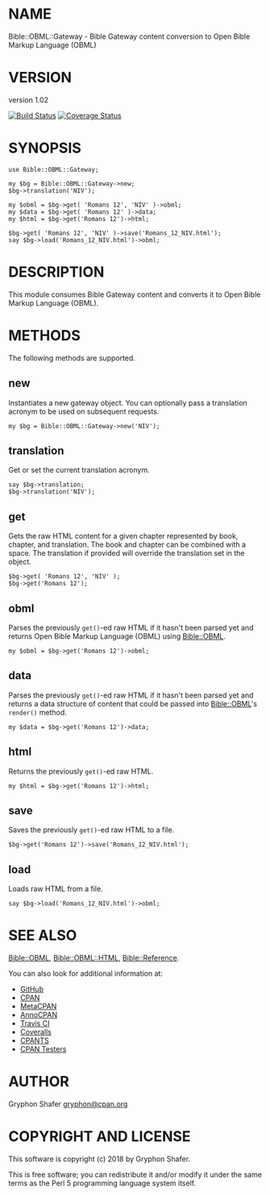 # NAME

Bible::OBML::Gateway - Bible Gateway content conversion to Open Bible Markup Language (OBML)

# VERSION

version 1.02

[![Build Status](https://travis-ci.org/gryphonshafer/Bible-OBML-Gateway.svg)](https://travis-ci.org/gryphonshafer/Bible-OBML-Gateway)
[![Coverage Status](https://coveralls.io/repos/gryphonshafer/Bible-OBML-Gateway/badge.png)](https://coveralls.io/r/gryphonshafer/Bible-OBML-Gateway)

# SYNOPSIS

    use Bible::OBML::Gateway;

    my $bg = Bible::OBML::Gateway->new;
    $bg->translation('NIV');

    my $obml = $bg->get( 'Romans 12', 'NIV' )->obml;
    my $data = $bg->get( 'Romans 12' )->data;
    my $html = $bg->get('Romans 12')->html;

    $bg->get( 'Romans 12', 'NIV' )->save('Romans_12_NIV.html');
    say $bg->load('Romans_12_NIV.html')->obml;

# DESCRIPTION

This module consumes Bible Gateway content and converts it to Open Bible Markup
Language (OBML).

# METHODS

The following methods are supported.

## new

Instantiates a new gateway object. You can optionally pass a translation
acronym to be used on subsequent requests.

    my $bg = Bible::OBML::Gateway->new('NIV');

## translation

Get or set the current translation acronym.

    say $bg->translation;
    $bg->translation('NIV');

## get

Gets the raw HTML content for a given chapter represented by book, chapter,
and translation. The book and chapter can be combined with a space. The
translation if provided will override the translation set in the object.

    $bg->get( 'Romans 12', 'NIV' );
    $bg->get('Romans 12');

## obml

Parses the previously `get()`-ed raw HTML if it hasn't been parsed yet and
returns Open Bible Markup Language (OBML) using [Bible::OBML](https://metacpan.org/pod/Bible::OBML).

    my $obml = $bg->get('Romans 12')->obml;

## data

Parses the previously `get()`-ed raw HTML if it hasn't been parsed yet and
returns a data structure of content that could be passed into [Bible::OBML](https://metacpan.org/pod/Bible::OBML)'s
`render()` method.

    my $data = $bg->get('Romans 12')->data;

## html

Returns the previously `get()`-ed raw HTML.

    my $html = $bg->get('Romans 12')->html;

## save

Saves the previously `get()`-ed raw HTML to a file.

    $bg->get('Romans 12')->save('Romans_12_NIV.html');

## load

Loads raw HTML from a file.

    say $bg->load('Romans_12_NIV.html')->obml;

# SEE ALSO

[Bible::OBML](https://metacpan.org/pod/Bible::OBML), [Bible::OBML::HTML](https://metacpan.org/pod/Bible::OBML::HTML), [Bible::Reference](https://metacpan.org/pod/Bible::Reference).

You can also look for additional information at:

- [GitHub](https://github.com/gryphonshafer/Bible-OBML-Gateway)
- [CPAN](http://search.cpan.org/dist/Bible-OBML-Gateway)
- [MetaCPAN](https://metacpan.org/pod/Bible::OBML::Gateway)
- [AnnoCPAN](http://annocpan.org/dist/Bible-OBML-Gateway)
- [Travis CI](https://travis-ci.org/gryphonshafer/Bible-OBML-Gateway)
- [Coveralls](https://coveralls.io/r/gryphonshafer/Bible-OBML-Gateway)
- [CPANTS](http://cpants.cpanauthors.org/dist/Bible-OBML-Gateway)
- [CPAN Testers](http://www.cpantesters.org/distro/B/Bible-OBML-Gateway.html)

# AUTHOR

Gryphon Shafer <gryphon@cpan.org>

# COPYRIGHT AND LICENSE

This software is copyright (c) 2018 by Gryphon Shafer.

This is free software; you can redistribute it and/or modify it under
the same terms as the Perl 5 programming language system itself.
